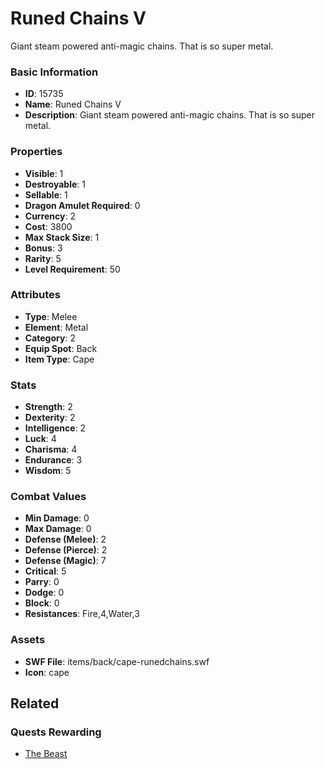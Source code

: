 # Runed Chains V

Giant steam powered anti-magic chains. That is so super metal.

### Basic Information

- **ID**: 15735
- **Name**: Runed Chains V
- **Description**: Giant steam powered anti-magic chains. That is so super metal.

### Properties

- **Visible**: 1
- **Destroyable**: 1
- **Sellable**: 1
- **Dragon Amulet Required**: 0
- **Currency**: 2
- **Cost**: 3800
- **Max Stack Size**: 1
- **Bonus**: 3
- **Rarity**: 5
- **Level Requirement**: 50

### Attributes

- **Type**: Melee
- **Element**: Metal
- **Category**: 2
- **Equip Spot**: Back
- **Item Type**: Cape

### Stats

- **Strength**: 2
- **Dexterity**: 2
- **Intelligence**: 2
- **Luck**: 4
- **Charisma**: 4
- **Endurance**: 3
- **Wisdom**: 5

### Combat Values

- **Min Damage**: 0
- **Max Damage**: 0
- **Defense (Melee)**: 2
- **Defense (Pierce)**: 2
- **Defense (Magic)**: 7
- **Critical**: 5
- **Parry**: 0
- **Dodge**: 0
- **Block**: 0
- **Resistances**: Fire,4,Water,3

### Assets

- **SWF File**: items/back/cape-runedchains.swf
- **Icon**: cape

## Related

### Quests Rewarding

- [The Beast](../quests/1353-the-beast.md)

